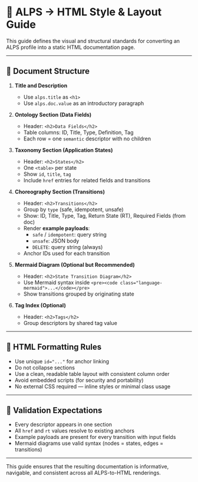 # 🎨 ALPS → HTML Style & Layout Guide

This guide defines the visual and structural standards for converting an ALPS profile into a static HTML documentation page.

---

## 🔶 Document Structure

1. **Title and Description**
   - Use `alps.title` as `<h1>`
   - Use `alps.doc.value` as an introductory paragraph

2. **Ontology Section (Data Fields)**
   - Header: `<h2>Data Fields</h2>`
   - Table columns: ID, Title, Type, Definition, Tag
   - Each row = one `semantic` descriptor with no children

3. **Taxonomy Section (Application States)**
   - Header: `<h2>States</h2>`
   - One `<table>` per state
   - Show `id`, `title`, `tag`
   - Include `href` entries for related fields and transitions

4. **Choreography Section (Transitions)**
   - Header: `<h2>Transitions</h2>`
   - Group by `type` (safe, idempotent, unsafe)
   - Show: ID, Title, Type, Tag, Return State (RT), Required Fields (from doc)
   - Render **example payloads**:
     - `safe` / `idempotent`: query string
     - `unsafe`: JSON body
     - `DELETE`: query string (always)
   - Anchor IDs used for each transition

5. **Mermaid Diagram (Optional but Recommended)**
   - Header: `<h2>State Transition Diagram</h2>`
   - Use Mermaid syntax inside `<pre><code class="language-mermaid">...</code></pre>`
   - Show transitions grouped by originating state

6. **Tag Index (Optional)**
   - Header: `<h2>Tags</h2>`
   - Group descriptors by shared tag value

---

## 🔶 HTML Formatting Rules

- Use unique `id="..."` for anchor linking
- Do not collapse sections
- Use a clean, readable table layout with consistent column order
- Avoid embedded scripts (for security and portability)
- No external CSS required — inline styles or minimal class usage

---

## 🧪 Validation Expectations

- Every descriptor appears in one section
- All `href` and `rt` values resolve to existing anchors
- Example payloads are present for every transition with input fields
- Mermaid diagrams use valid syntax (nodes = states, edges = transitions)

---

This guide ensures that the resulting documentation is informative, navigable, and consistent across all ALPS-to-HTML renderings.
